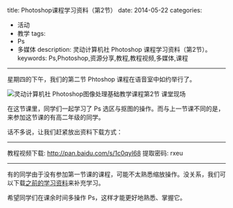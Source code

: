 title: Photoshop课程学习资料（第2节）
date: 2014-05-22
categories:
- 活动
- 教学
tags:
- Ps
- 多媒体
description: 灵动计算机社 Photoshop 课程学习资料（第2节）。
keywords: Ps,Photoshop,资源分享,教程,教程视频,多媒体,课程
---

星期四的下午，我们的第二节 Phtoshop 课程在语音室中如约举行了。

![灵动计算机社 Photoshop图像处理基础教学课程第2节 课堂现场](http://cptsct.qiniudn.com/photoshop_lesson/lesson2.jpg?imageView2/2/w/680)

<!-- more -->

在这节课里，同学们一起学习了 Ps 选区与抠图的操作。而与上一节课不同的是，来参加这节课的有高二年级的同学。

话不多说，让我们赶紧放出资料下载方式：

---

教程视频下载: <http://pan.baidu.com/s/1c0qyI68>
提取密码: rxeu

---

有的同学由于没有参加第一节课的课程，可能不太熟悉缩放操作。没关系，我们可以下载[之前的学习资料](/2014/05/photoshop_lesson1)来补充学习。

希望同学们在课余时间多操作 Ps，这样才能更好地熟悉、掌握它。